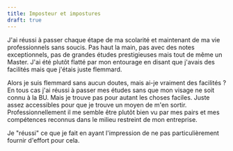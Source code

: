 ```yaml
---
title: Imposteur et impostures
draft: true
---
```


J'ai réussi à passer chaque étape de ma scolarité et maintenant de ma vie professionnels sans soucis. Pas haut la main, pas avec des notes exceptionnels, pas de grandes études prestigieuses mais tout de même un Master. J'ai été plutôt flatté par mon entourage en disant que j'avais des facilités mais que j'étais juste flemmard.

Alors je suis flemmard sans aucun doutes, mais ai-je vraiment des facilités ? En tous cas j'ai réussi à passer mes études sans que mon visage ne soit connu à la BU. Mais je trouve pas pour autant les choses faciles. Juste assez accessibles pour que je trouve un moyen de m'en sortir. Professionnellement il me semble être plutôt bien vu par mes pairs et mes compétences reconnus dans le milieu restreint de mon entreprise.

Je "réussi" ce que je fait en ayant l'impression de ne pas particulièrement fournir d'effort pour cela.

